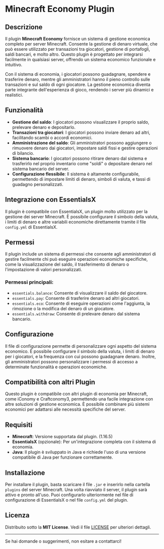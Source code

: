 # Minecraft Economy Plugin

## Descrizione

Il plugin **Minecraft Economy** fornisce un sistema di gestione economica completo per server Minecraft. Consente la gestione di denaro virtuale, che può essere utilizzato per transazioni tra giocatori, gestione di portafogli, saldi bancari, e molto altro. Questo plugin è progettato per integrarsi facilmente in qualsiasi server, offrendo un sistema economico funzionale e intuitivo.

Con il sistema di economia, i giocatori possono guadagnare, spendere e trasferire denaro, mentre gli amministratori hanno il pieno controllo sulle transazioni e sul saldo di ogni giocatore. La gestione economica diventa parte integrante dell'esperienza di gioco, rendendo i server più dinamici e realistici.

## Funzionalità

- **Gestione del saldo**: I giocatori possono visualizzare il proprio saldo, prelevare denaro e depositarlo.
- **Transazioni tra giocatori**: I giocatori possono inviare denaro ad altri, facilitando scambi o accordi economici.
- **Amministrazione del saldo**: Gli amministratori possono aggiungere o rimuovere denaro dai giocatori, impostare saldi fissi e gestire operazioni di bilancio.
- **Sistema bancario**: I giocatori possono ritirare denaro dal sistema e trasferirlo nel proprio inventario come "soldi" o depositare denaro nel sistema bancario del server.
- **Configurazione flessibile**: Il sistema è altamente configurabile, permettendo di impostare limiti di denaro, simboli di valuta, e tassi di guadagno personalizzati.
  
## Integrazione con EssentialsX

Il plugin è compatibile con EssentialsX, un plugin molto utilizzato per la gestione dei server Minecraft. È possibile configurare il simbolo della valuta, i limiti di denaro e altre variabili economiche direttamente tramite il file `config.yml` di EssentialsX.

## Permessi

Il plugin include un sistema di permessi che consente agli amministratori di gestire facilmente chi può eseguire operazioni economiche specifiche, come la visualizzazione del saldo, il trasferimento di denaro o l'impostazione di valori personalizzati.

### Permessi principali:

- `essentials.balance`: Consente di visualizzare il saldo del giocatore.
- `essentials.pay`: Consente di trasferire denaro ad altri giocatori.
- `essentials.eco`: Consente di eseguire operazioni come l'aggiunta, la rimozione o la modifica del denaro di un giocatore.
- `essentials.withdraw`: Consente di prelevare denaro dal sistema bancario.

## Configurazione

Il file di configurazione permette di personalizzare ogni aspetto del sistema economico. È possibile configurare il simbolo della valuta, i limiti di denaro per i giocatori, e la frequenza con cui possono guadagnare denaro. Inoltre, gli amministratori possono personalizzare i permessi di accesso a determinate funzionalità e operazioni economiche.

## Compatibilità con altri Plugin

Questo plugin è compatibile con altri plugin di economia per Minecraft, come iConomy e Craftconomy3, permettendo una facile integrazione con altre soluzioni di gestione economica. È possibile combinare più sistemi economici per adattarsi alle necessità specifiche del server.

## Requisiti

- **Minecraft**: Versione supportata dal plugin. (1.16.5)
- **EssentialsX** (opzionale): Per un'integrazione completa con il sistema di economia.
- **Java**: Il plugin è sviluppato in Java e richiede l'uso di una versione compatibile di Java per funzionare correttamente.

## Installazione

Per installare il plugin, basta scaricare il file `.jar` e inserirlo nella cartella `plugins` del server Minecraft. Una volta riavviato il server, il plugin sarà attivo e pronto all'uso. Puoi configurarlo ulteriormente nel file di configurazione di EssentialsX o nel file `config.yml` del plugin.

## Licenza

Distribuito sotto la **MIT License**. Vedi il file [LICENSE](LICENSE) per ulteriori dettagli.

---

Se hai domande o suggerimenti, non esitare a contattarci!
